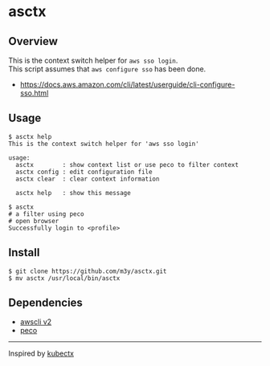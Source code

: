 # asctx

## Overview
This is the context switch helper for `aws sso login`.  
This script assumes that `aws configure sso` has been done.
- https://docs.aws.amazon.com/cli/latest/userguide/cli-configure-sso.html

## Usage
```
$ asctx help
This is the context switch helper for 'aws sso login'

usage:
  asctx        : show context list or use peco to filter context
  asctx config : edit configuration file
  asctx clear  : clear context information

  asctx help   : show this message

$ asctx
# a filter using peco
# open browser
Successfully login to <profile>
```

## Install
```
$ git clone https://github.com/m3y/asctx.git
$ mv asctx /usr/local/bin/asctx
```

## Dependencies
- [awscli v2](https://docs.aws.amazon.com/ja_jp/cli/latest/userguide/install-cliv2-mac.html)
- [peco](https://github.com/peco/peco)


----
Inspired by [kubectx](https://github.com/ahmetb/kubectx)
